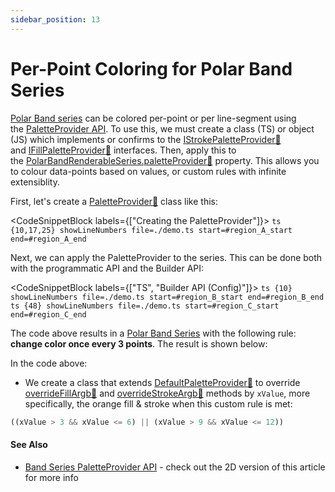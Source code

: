 ```yaml
---
sidebar_position: 13
---
```


# Per-Point Coloring for Polar Band Series

[Polar Band series](/2d-charts/chart-types/polar-band-renderable-series) can be colored per-point or per line-segment using the [PaletteProvider API](/2d-charts/chart-types/palette-provider-api/palette-provider-api-overview). To use this, we must create a class (TS) or object (JS) which implements or confirms to the [IStrokePaletteProvider:blue_book:](https://www.scichart.com/documentation/js/current/typedoc/interfaces/istrokepaletteprovider.html) and [IFillPaletteProvider:blue_book:](https://www.scichart.com/documentation/js/current/typedoc/interfaces/ifillpaletteprovider.html) interfaces. Then, apply this to the [PolarBandRenderableSeries.paletteProvider:blue_book:](https://www.scichart.com/documentation/js/v4/typedoc/classes/polarbandrenderableseries.html#paletteprovider) property. This allows you to colour data-points based on values, or custom rules with infinite extensiblity.

First, let's create a [PaletteProvider:blue_book:](https://www.scichart.com/documentation/js/current/typedoc/interfaces/istrokepaletteprovider.html) class like this:

<CodeSnippetBlock labels={["Creating the PaletteProvider"]}>
    ```ts {10,17,25} showLineNumbers file=./demo.ts start=#region_A_start end=#region_A_end
    ```
</CodeSnippetBlock>

Next, we can apply the PaletteProvider to the series. This can be done both with the programmatic API and the Builder API:

<CodeSnippetBlock labels={["TS", "Builder API (Config)"]}>
    ```ts {10} showLineNumbers file=./demo.ts start=#region_B_start end=#region_B_end
    ```
    ```ts {48} showLineNumbers file=./demo.ts start=#region_C_start end=#region_C_end
    ```
</CodeSnippetBlock>

The code above results in a [Polar Band Series](/2d-charts/chart-types/polar-band-renderable-series) with the following rule: **change color once every 3 points**. The result is shown below:

<LiveDocSnippet name="./demo" />

In the code above:
- We create a class that extends [DefaultPaletteProvider:blue_book:](https://www.scichart.com/documentation/js/v4/typedoc/classes/defaultpaletteprovider.html) to override [overrideFillArgb:blue_book:](https://www.scichart.com/documentation/js/v4/typedoc/classes/defaultpaletteprovider.html#overridefillargb) and [overrideStrokeArgb:blue_book:](https://www.scichart.com/documentation/js/v4/typedoc/classes/defaultpaletteprovider.html#overridestrokeargb) methods by `xValue`, more specifically, the orange fill & stroke when this custom rule is met:

```ts
((xValue > 3 && xValue <= 6) || (xValue > 9 && xValue <= 12))
```

#### See Also

* [Band Series PaletteProvider API](/2d-charts/chart-types/palette-provider-api/fast-band-renderable-series) - check out the 2D version of this article for more info